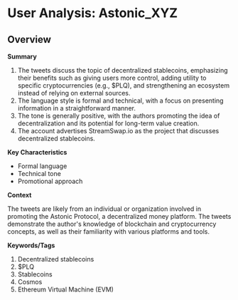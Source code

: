 # User Analysis: Astonic_XYZ

## Overview

**Summary**

1. The tweets discuss the topic of decentralized stablecoins, emphasizing their benefits such as giving users more control, adding utility to specific cryptocurrencies (e.g., $PLQ), and strengthening an ecosystem instead of relying on external sources.
2. The language style is formal and technical, with a focus on presenting information in a straightforward manner.
3. The tone is generally positive, with the authors promoting the idea of decentralization and its potential for long-term value creation.
4. The account advertises StreamSwap.io as the project that discusses decentralized stablecoins.

**Key Characteristics**

* Formal language
* Technical tone
* Promotional approach

**Context**

The tweets are likely from an individual or organization involved in promoting the Astonic Protocol, a decentralized money platform. The tweets demonstrate the author's knowledge of blockchain and cryptocurrency concepts, as well as their familiarity with various platforms and tools.

**Keywords/Tags**

1. Decentralized stablecoins
2. $PLQ
3. Stablecoins
4. Cosmos
5. Ethereum Virtual Machine (EVM)